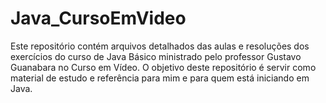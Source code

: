 # Java_CursoEmVideo
 
Este repositório contém arquivos detalhados das aulas e resoluções dos exercícios do curso de Java Básico ministrado pelo professor Gustavo Guanabara no Curso em Vídeo. O objetivo deste repositório é servir como material de estudo e referência para mim e para quem está iniciando em Java.
